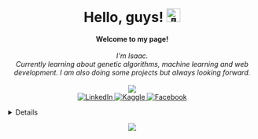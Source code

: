 <h1 align="center">Hello, guys! <img src="https://github.com/wervlad/wervlad/assets/24524555/766d336d-b87d-44ba-807c-c51de2bc6b4d" width="28px" alt="👋"></h1>

<p align="center">
    <b>Welcome to my page!</b><br><br>
    <i>
        I'm Isaac.<br>
        Currently learning about genetic algorithms, machine learning and web development. I am also doing some projects but always looking forward.<br>
    </i><br>
  <a href="https://github.com/IsaacMirandaCamargos">
           <img src="https://github-readme-stats.vercel.app/api?username=IsaacMirandaCamargos&show_icons=true&theme=midnight-purple">
  </a><br>
    <a href="https://www.linkedin.com/in/isaac-camargos-945833207/">
        <img src="https://img.shields.io/badge/LinkedIn-blue?style=flat-square&logo=linkedin" alt="LinkedIn">
    </a>
    <a href="https://www.kaggle.com/isaacmirandacamargos">
        <img src="https://img.shields.io/badge/Kaggle-blue?style=flat-square&logo=kaggle" alt="Kaggle">
    </a>
  <a href="https://www.facebook.com/isaacmirandacamargos.miranda/">
        <img src="https://img.shields.io/badge/Facebook-blue?style=flat-square&logo=Facebook" alt="Facebook">
    </a>
</p>


<details>
<p align="center">
  <a href="https://github.com/IsaacMirandaCamargos">
    <img src="http://github-profile-summary-cards.vercel.app/api/cards/profile-details?username=IsaacMirandaCamargos&theme=transparent" />
  </a>
  <a href="https://github.com/IsaacMirandaCamargos">
    <img src="https://github-readme-streak-stats.herokuapp.com/?user=IsaacMirandaCamargos&hide_border=true&card_width=338&theme=transparent" />
  </a>
  <a href="https://github.com/IsaacMirandaCamargos">
    <img src="http://github-profile-summary-cards.vercel.app/api/cards/stats?username=IsaacMirandaCamargos&theme=transparent" />
  </a>
  <a href="https://github.com/IsaacMirandaCamargos">
    <img src="https://github-readme-stats.vercel.app/api/top-langs/?username=IsaacMirandaCamargos&langs_count=10&exclude_repo=&hide=jupyter%20notebook,vim%20script,cmake,makefile,batchfile,emacs%20lisp,css,html&layout=default&card_width=699&hide_border=true&theme=transparent" />
  </a>
</p>
</details>

<p align="center">
  <a href="https://github.com/IsaacMirandaCamargos">
    <img src="https://komarev.com/ghpvc/?username=IsaacMirandaCamargos&color=blue&style=flat)" />
  </a>
</p>





